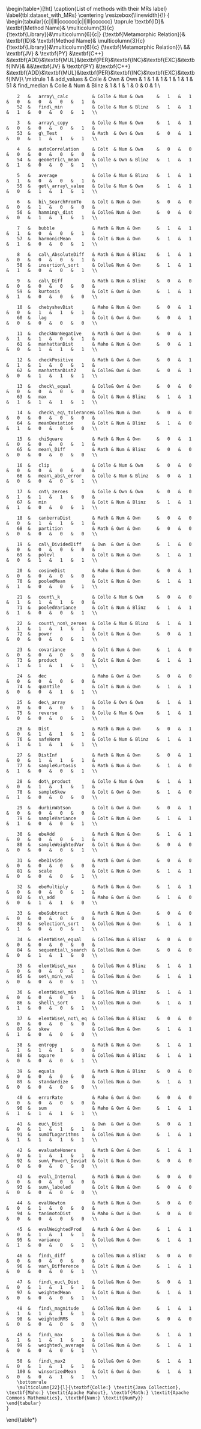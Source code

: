 \begin{table*}[!ht]
	\caption{List of methods with their MRs label}
	\label{tbl:dataset_with_MRs}
	\centering
	\resizebox{\linewidth}{!} {
	\begin{tabular}{c|l|lll|cccccc|c|l|lll|cccccc}
		\toprule
		\textbf{ID}& \textbf{Method Name}& \multicolumn{3}{c}{\textbf{Library}}&\multicolumn{6}{c|} {\textbf{Metamorphic Relation}}&
		\textbf{ID}& \textbf{Method Name}& \multicolumn{3}{c}{\textbf{Library}}&\multicolumn{6}{c} {\textbf{Metamorphic Relation}}\\
		&& \textbf{JV} & \textbf{PY} &\textbf{C++} &\textbf{ADD}&\textbf{MUL}&\textbf{PER}&\textbf{INC}&\textbf{EXC}&\textbf{INV}&
		&&\textbf{JV} & \textbf{PY} &\textbf{C++}
		&\textbf{ADD}&\textbf{MUL}&\textbf{PER}&\textbf{INC}&\textbf{EXC}&\textbf{INV}\\
		\midrule
		1	&	add\_values         & Colle & Own & Own     &	1	&	1	&	1	&	1	&	1	&	1	&	
		51	&	find\_median	    & Colle & Num & Blinz   &    1	&	1	&	1	&	0	&	0	&	1	\\
        
        2	&	array\_calc 	    & Colle & Num & Own     &	1	&	1	&	0	&	0	&	0	&	1	&	
        52	&	find\_min	        & Colle & Num & Blinz   &	1	&	1	&	1	&	0	&	0	&	1	\\
        
        3	&	array\_copy	        & Colle & Num & Own     &	1	&	1	&	0	&	0	&	0	&	1	&	
        53	&	g\_Test	            & Math  & Own & Own     &	0	&	1	&	0	&	1	&	1	&	1	\\
        
        4	&	autoCorrelation	    & Colt  & Num & Own     &	0	&	0	&	0	&	0	&	0	&	0	&	
        54	&	geometric\_mean	    & Colle & Own & Blinz   &	1	&	1	&	1	&	0	&	0	&	1	\\
        
        5	&	average	            & Colle & Num & Blinz   &	1	&	1	&	1	&	0	&	0	&	1	&	
        55	&	get\_array\_value	& Colle & Num & Own     &	1	&	1	&	0	&	1	&	1	&	1	\\
        
        6	&	bi\_SearchFromTo	& Colt & Num & Own      &	0	&	0	&	0	&	1	&	0	&	0	&	
        56	&	hamming\_dist	    & Colle& Num & Own      &	0	&	0	&	0	&	1	&	1	&	1	\\
        
        7	&	bubble	            & Math & Num & Own      &	1	&	1	&	1	&	0	&	0	&	1	&	
        57	&	harmonicMean	    & Colt & Num & Own      &	1	&	1	&	1	&	0	&	0	&	1	\\
        
        8	&	cal\_AbsoluteDiff	& Math & Num & Blinz    &	1	&	1	&	0	&	0	&	0	&	1	&	
        58	&	insertion\_sort	    & Colle& Num & Own      &	1	&	1	&	1	&	0	&	0	&	1	\\
        
        9	&	cal\_Diff           & Math & Num & Blinz    &	0	&	0	&	0	&	0	&	0	&	0	&	
        59	&	kurtosis	        & Colt & Own & Own      &	1	&	1	&	1	&	0	&	0	&	0	\\
        
        10	&	chebyshevDist	    & Maho & Num & Own      &	0	&	1	&	0	&	1	&	1	&	1	&	
        60	&	lag 	            & Colt & Own & Own      &	0	&	1	&	0	&	0	&	0	&	0	\\
        
        11	&	checkNonNegative	& Math & Own & Own      &	0	&	1	&	1	&	1	&	0	&	1	&	
        61	&	manhattanDist	    & Maho & Num & Own      &	0	&	1	&	0	&	1	&	1	&	1	\\
        
        12	&	checkPositive	    & Math & Own & Own      &	0	&	1	&	1	&	1	&	0	&	1	&	
        62	&	manhattanDist2	    & Colle& Own & Own      &	0	&	1	&	0	&	1	&	1	&	1	\\
        
        13	&	check\_equal	    & Colle& Own & Own      &	0	&	0	&	0	&	0	&	0	&	0	&	
        63	&	max	                & Colt & Num & Blinz    &	1	&	1	&	1	&	1	&	1	&	1	\\
        
        14	&	check\_eq\_tolerance& Colle& Num & Own      &	0	&	0	&	0	&	0	&	0	&	0	&	
        64	&	meanDeviation	    & Colt & Num & Blinz    &	1	&	0	&	1	&	0	&	0	&	0	\\
        
        15	&	chiSquare	        & Math & Num & Own      &	0	&	1	&	0	&	0	&	0	&	1	&	
        65	&	mean\_Diff	        & Math & Num & Blinz    &	0	&	0	&	0	&	0	&	0	&	0	\\
        
        16	&	clip	            & Colle & Num & Own     &	0	&	0	&	0	&	0	&	0	&	0	&	
        66	&	mean\_abs\_error	& Colle & Num & Blinz   &	0	&	1	&	0	&	0	&	0	&	1	\\
        
        17	&	cnt\_zeroes	        & Colle & Own & Own     &	0	&	0	&	1	&	1	&	1	&	0	&	
        67	&	min	                & Colt & Num & Blinz    &	1	&	1	&	1	&	0	&	0	&	1	\\
        
        18	&	canberraDist	    & Math & Num & Own      &	0	&	0	&	0	&	1	&	1	&	1	&	
        68	&	partition	        & Math & Own & Own      &	0	&	0	&	0	&	0	&	0	&	0   \\
        
        19	&	cal\_DividedDiff	& Own  & Own & Own      &	1	&	0	&	0	&	0	&	0	&	0	&	
        69	&	polevl	            & Colt & Num & Own      &	1	&	1	&	0	&	1	&	1	&	1	\\
        
        20	&	cosineDist	        & Maho & Num & Own      &	0	&	1	&	0	&	0	&	0	&	0	&	
        70	&	pooledMean	        & Colt & Num & Own      &	1	&	1	&	1	&	0	&	0	&	1	\\
        
        21	&	count\_k            & Colle & Num & Own     &	0	&	0	&	1	&	1	&	1	&	0	&	
        71	&	pooledVariance	    & Colt & Num & Blinz    &	1	&	1	&	1	&	0	&	0	&	1	\\
        
        22	&	count\_non\_zeroes	& Colle & Num & Blinz   &	1	&	1	&	1	&	1	&	1	&	1	&	
        72	&	power	            & Colt & Num & Own      &	0	&	1	&	0	&	0	&	0	&	1	\\
        
        23	&	covariance	        & Colt & Num & Own      &	1	&	0	&	0	&	0	&	0	&	0	&	
        73	&	product	            & Colt & Num & Own      &	1	&	1	&	1	&	1	&	1	&	1	\\
        
        24	&	dec	                & Maho & Own & Own      &	0	&	0	&	0	&	0	&	0	&	0	&	
        74	&	quantile	        & Colt & Num & Own      &	1	&	1	&	0	&	0	&	1	&	1	\\
        
        25	&	dec\_array	        & Colle & Own & Own     &	1	&	1	&	0	&	0	&	0	&	1	&	
        75	&	reverse	            & Colle & Num & Own     &	1	&	1	&	0	&	0	&	0	&	1	\\
        
        26	&	Dist                & Math & Num & Own      &	0	&	1	&	0	&	1	&	1	&	1	&	
        76	&	safeNorm	        & Colle & Num & Blinz   & 	1	&	1	&	1	&	1	&	1	&	1	\\
        
        27	&	DistInf	            & Math & Num & Own      &	0	&	1	&	0	&	1	&	1	&	1	&	
        77	&	sampleKurtosis	    & Math & Num & Own      &	1	&	0	&	1	&	0	&	0	&	1	\\
        
        28	&	dot\_product	    & Colle & Num & Own     &	1	&	1	&	0	&	1	&	1	&	1	&	
        78	&	sampleSkew	        & Colt & Own & Own      &	1	&	0	&	1	&	0	&	0	&	0	\\
        
        29	&	durbinWatson	    & Colt & Own & Own      &	0	&	1	&	0	&	0	&	0	&	0	&	
        79	&	sampleVariance	    & Colt & Num & Own      &	1	&	1	&	1	&	0	&	0	&	1	\\
        
        30	&	ebeAdd	            & Math & Num & Own      &	1	&	1	&	0	&	0	&	0	&	1	&	
        80	&	sampleWeightedVar	& Colt & Num & Own      &	0	&	0	&	0	&	0	&	0	&	1	\\
        
        31	&	ebeDivide	        & Math & Own & Own      &	0	&	0	&	0	&	0	&	0	&	0	&	
        81	&	scale	            & Colt & Num & Own      &	1	&	1	&	0	&	0	&	0	&	1	\\
        
        32	&	ebeMultiply	        & Math & Num & Own      &	1	&	1	&	0	&	0	&	0	&	1	&	
        82	&	s\_add	            & Maho & Own & Own      &	1	&	0	&	0	&	1	&	1	&	0	\\
        
        33	&	ebeSubtract	        & Math & Num & Own      &	0	&	0	&	0	&	0	&	0	&	0	&	
        83	&	selection\_sort	    & Colle& Num & Own      &	1	&	1	&	1	&	0	&	0	&	1	\\
        
        34	&	elemtWise\_equal	& Colle& Num & Blinz    &	0	&	0	&	0	&	0	&	0	&	0	&	
        84	&	sequential\_search	& Colle& Num & Own      &	0	&	0	&	0	&	1	&	1	&	0	\\
        
        35	&	elemtWise\_max	    & Colle& Num & Blinz    &	1	&	1	&	0	&	0	&	0	&	1	&	
        85	&	set\_min\_val	    & Colle& Num & Own      &	1	&	1	&	0	&	0	&	0	&	1	\\
        
        36	&	elemtWise\_min	    & Colle& Num & Blinz    &	1	&	1	&	0	&	0	&	0	&	1	&	
        86	&	shell\_sort	        & Colle& Num & Own      &	1	&	1	&	1	&	0	&	0	&	1	\\
        
        37	&	elemtWise\_not\_eq  & Colle& Num & Blinz    &	0	&	0	&	0	&	0	&	0	&	0	&	
        87	&	skew	            & Colle& Num & Own      &	1	&	1	&	1	&	0	&	0	&	0	\\
        
        38	&	entropy	            & Math & Num & Own      &	1	&	1	&	1	&	1	&	1	&	0	&	
        88	&	square          	& Colle& Num & Blinz    &	1	&	1	&	0	&	0	&	0	&	1	\\
        
        39	&	equals	            & Math & Num & Blinz    &	0	&	0	&	0	&	0	&	0	&	0	&	
        89	&	standardize	        & Colle& Num & Own      &	1	&	1	&	0	&	0	&	0	&	0	\\
        
        40	&	errorRate           & Maho & Own & Own      &	0	&	0	&	0	&	0	&	0	&	0	&	
        90	&	sum	                & Maho & Own & Own      &	1	&	1	&	1	&	1	&	1	&	1	\\
        
        41	&	euc\_Dist   	    & Own  & Own & Own      &	0	&	1	&	0	&	1	&	1	&	1	&	
        91	&	sumOfLogarithms	    & Colle& Num & Own      &	1	&	1	&	1	&	1	&	1	&	1	\\
        
        42	&	evaluateHoners	    & Math & Own & Own      &	1	&	1	&	0	&	1	&	1	&	1	&	
        92	&	sum\_Power\_Deviat	& Colt & Num & Own      &	0	&	0	&	0	&	0	&	0	&	0	\\
        
        43	&	eval\_Internal	    & Math & Num & Own      &	0	&	0	&	0	&	0	&	0	&	0	&	
        93	&	sum\_labeled	    & Colt & Num & Own      &	0	&	0	&	0	&	0	&	0	&	0	\\
        
        44	&	evalNewton	        & Math & Num & Own      &	0	&	0	&	0	&	1	&	0	&	0	&	
        94	&	tanimotoDist	    & Maho & Own & Own      &	0	&	0	&	0	&	0	&	0	&	0	\\
        
        45	&	evalWeightedProd    & Math & Own & Own      &	1	&	1	&	0	&	1	&	1	&	1	&	
        95	&	variance	        & Colle& Num & Own      &	1	&	1	&	1	&	0	&	0	&	1	\\
        
        46	&	find\_diff	        & Colle& Num & Blinz    &	0	&	0	&	0	&	0	&	0	&	0	&	
        96	&	var\_Difference	    & Colt & Num & Own      &	1	&	1	&	0	&	0	&	0	&	1	\\
        
        47	&	find\_euc\_Dist	    & Colle& Num & Own      &	0	&	1	&	0	&	1	&	1	&	1	&	
        97	&	weightedMean	    & Colt & Num & Own      &	1	&	1	&	0	&	0	&	0	&	1	\\
        
        48	&	find\_magnitude	    & Colle& Num & Own      &	1	&	1	&	1	&	1	&	1	&	1	&	
        98	&	weightedRMS	        & Colt & Num & Own      &	0	&	0	&	0	&	0	&	0	&	0	\\
        
        49	&	find\_max	        & Colle& Num & Own      &	1	&	1	&	1	&	1	&	1	&	1	&	
        99	&	weighted\_average	& Colle& Num & Own      &	1	&	1	&	0	&	0	&	0	&	1	\\
        
        50	&	find\_max2	        & Colle& Own & Own      &	1	&	1	&	0	&	1	&	1	&	1	&	
        100	&	winsorizedMean	    & Colt & Own & Own      &	1	&	1	&	0	&	0	&	1	&	1	\\
        \bottomrule
        \multicolumn{22}{l}{\textbf{Colle:} \textit{Java Collection}, \textbf{Maho:} \textit{Apache Mahout}, \textbf{Math:} \textit{Apache  Commons Mathematics}, \textbf{Num:} \textit{NumPy}}
	\end{tabular}
    }
\end{table*}
